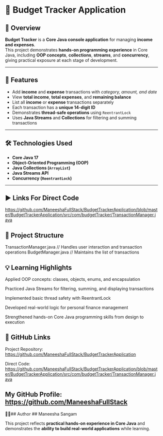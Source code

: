 # 🧾 Budget Tracker Application

## 📘 Overview
**Budget Tracker** is a **Core Java console application** for managing **income and expenses**.  
This project demonstrates **hands-on programming experience** in Core Java, including **OOP concepts**, **collections**, **streams**, and **concurrency**, giving practical exposure at each stage of development.

---

## 🚀 Features
- Add **income** and **expense** transactions with *category, amount, and date*  
- View **total income**, **total expenses**, and **remaining balance**  
- List all **income** or **expense** transactions separately  
- Each transaction has a **unique 14-digit ID**  
- Demonstrates **thread-safe operations** using `ReentrantLock`  
- Uses **Java Streams** and **Collections** for filtering and summing transactions  

---

## 🛠️ Technologies Used
- **Core Java 17**  
- **Object-Oriented Programming (OOP)**  
- **Java Collections (`ArrayList`)**  
- **Java Streams API**  
- **Concurrency (`ReentrantLock`)**

---

## ▶️ Links For Direct Code 
https://github.com/ManeeshaFullStack/BudgetTrackerApplication/blob/master/BudgetTrackerApplication/src/com/budgetTracker/TransactionManager.java
   
  
## 🧩 Project Structure

TransactionManager.java  // Handles user interaction and transaction operations
BudgetManager.java       // Maintains the list of transactions

## 💡 Learning Highlights
Applied OOP concepts: classes, objects, enums, and encapsulation

Practiced Java Streams for filtering, summing, and displaying transactions

Implemented basic thread safety with ReentrantLock

Developed real-world logic for personal finance management

Strengthened hands-on Core Java programming skills from design to execution

## 🔗 GitHub Links
Project Repository: https://github.com/ManeeshaFullStack/BudgetTrackerApplication

Direct Code: https://github.com/ManeeshaFullStack/BudgetTrackerApplication/blob/master/BudgetTrackerApplication/src/com/budgetTracker/TransactionManager.java

## My GitHub Profile: https://github.com/ManeeshaFullStack

👩‍💻## Author ##
Maneesha Sangam

This project reflects **practical  hands-on experience in Core Java** and demonstrates the **ability to build real-world applications** while learning.
